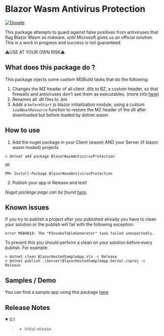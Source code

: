 ﻿# Blazor Wasm Antivirus Protection

[![Donate](https://img.shields.io/badge/Donate-PayPal-green.svg)](https://www.paypal.com/cgi-bin/webscr?cmd=_donations&business=7CRGWPYB5AKJQ&currency_code=EUR&source=url)

This package attempts to guard against false positives from antiviruses that flag Blazor Wasm as malware, until Microsoft gives us an official solution. 
This is a work in progress and success is not guaranteed. 

⚠️USE AT YOUR OWN RISK⚠️

## What does this package do ?
This package injects some custom MSBuild tasks that do the following:
1. Changes the MZ header of all client .dlls to BZ, a custom header, so that firewalls and antiviruses don't see them as executables. (more info [here](https://en.wikipedia.org/wiki/DOS_MZ_executable))
2. Renames all .dll files to .bin
3. Adds a `beforeStart` js blazor initialization module, using a custom `loadBootResource` function to restore the MZ header of the dll after downloaded but before loaded by dotnet.wasm

## How to use
1. Add the nuget package in your Client (wasm) AND your Server (if blazor wasm hosted) projects
```
> dotnet add package BlazorWasmAntivirusProtection

OR

PM> Install-Package BlazorWasmAntivirusProtection
```
2. Publish your app in Release and test!

*Nuget package page can be found [here](https://www.nuget.org/packages/BlazorDialog).*

## Known issues
If you try to publish a project after you published already you have to clean your solution or the publish will fail with the following exception: 

`error MSB4018: The "PInvokeTableGenerator" task failed unexpectedly.`

To prevent this you should perform a clean on your solution before every publish. For example:
```
> dotnet clean BlazorHostedSampleApp.sln -c Release
> dotnet publish .\Server\BlazorHostedSampleApp.Server.csproj -c Release
```


## Samples / Demo
You can find a sample app using this package [here](https://blazor-antivirus-block.azurewebsites.net/).


## Release Notes

<details open="open"><summary>0.1</summary>
    
>- Initial release.
</details>
